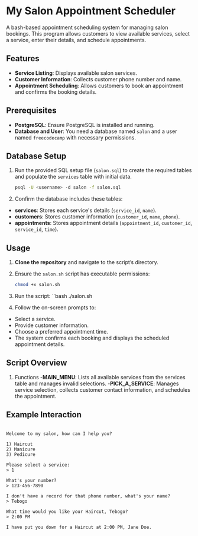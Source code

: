# My Salon Appointment Scheduler

A bash-based appointment scheduling system for managing salon bookings. This program allows customers to view available services, select a service, enter their details, and schedule appointments.

## Features

- **Service Listing**: Displays available salon services.
- **Customer Information**: Collects customer phone number and name.
- **Appointment Scheduling**: Allows customers to book an appointment and confirms the booking details.

## Prerequisites

- **PostgreSQL**: Ensure PostgreSQL is installed and running.
- **Database and User**: You need a database named `salon` and a user named `freecodecamp` with necessary permissions.

## Database Setup

1. Run the provided SQL setup file (`salon.sql`) to create the required tables and populate the `services` table with initial data.
   ```bash
   psql -U <username> -d salon -f salon.sql
2. Confirm the database includes these tables:
- **services**: Stores each service's details (`service_id`, `name`).
- **customers**: Stores customer information (`customer_id`, `name`, `phone`).
- **appointments**: Stores appointment details (`appointment_id`, `customer_id`, `service_id`, `time`).

## Usage

1. **Clone the repository** and navigate to the script’s directory.

2. Ensure the `salon.sh` script has executable permissions:
   ```bash
   chmod +x salon.sh
3. Run the script:
  ``bash
  	./salon.sh
4. Follow the on-screen prompts to:
- Select a service.
- Provide customer information.
- Choose a preferred appointment time.
- The system confirms each booking and displays the scheduled appointment details.

## Script Overview

1. Functions
-**MAIN_MENU**: Lists all available services from the services table and manages invalid selections.
-**PICK_A_SERVICE**: Manages service selection, collects customer contact information, and schedules the appointment.

## Example Interaction

~~~~ My Salon ~~~~

Welcome to my salon, how can I help you?

1) Haircut
2) Manicure
3) Pedicure

Please select a service:
> 1

What's your number?
> 123-456-7890

I don't have a record for that phone number, what's your name?
> Tebogo

What time would you like your Haircut, Tebogo?
> 2:00 PM

I have put you down for a Haircut at 2:00 PM, Jane Doe.
